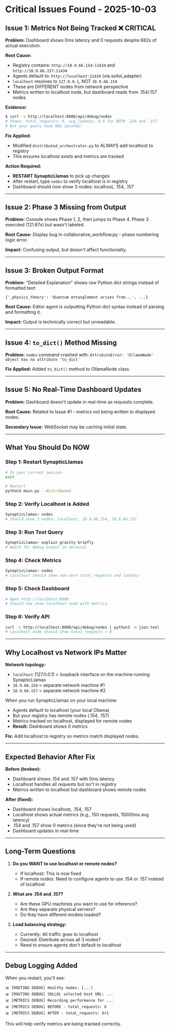 # Critical Issues Found - 2025-10-03

## Issue 1: Metrics Not Being Tracked ❌ CRITICAL

**Problem:** Dashboard shows 0ms latency and 0 requests despite 682s of actual execution.

**Root Cause:**
- Registry contains: `http://10.9.66.154:11434` and `http://10.9.66.157:11434`
- Agents default to: `http://localhost:11434` (via sollol_adapter)
- `localhost` resolves to `127.0.0.1`, NOT `10.9.66.154`
- These are DIFFERENT nodes from network perspective
- Metrics written to localhost node, but dashboard reads from .154/.157 nodes

**Evidence:**
```bash
$ curl -s http://localhost:8080/api/debug/nodes
# Shows: total_requests: 0, avg_latency: 0.0 for BOTH .154 and .157
# But your query took 682 seconds!
```

**Fix Applied:**
- Modified `distributed_orchestrator.py` to ALWAYS add localhost to registry
- This ensures localhost exists and metrics are tracked

**Action Required:**
- **RESTART SynapticLlamas** to pick up changes
- After restart, type `nodes` to verify localhost is in registry
- Dashboard should now show 3 nodes: localhost, .154, .157

---

## Issue 2: Phase 3 Missing from Output

**Problem:** Console shows Phase 1, 2, then jumps to Phase 4. Phase 3 executed (121.67s) but wasn't labeled.

**Root Cause:** Display bug in collaborative_workflow.py - phase numbering logic error.

**Impact:** Confusing output, but doesn't affect functionality.

---

## Issue 3: Broken Output Format

**Problem:** "Detailed Explanation" shows raw Python dict strings instead of formatted text:
```
{'_physics_theory': 'Quantum entanglement arises from...', ...}
```

**Root Cause:** Editor agent is outputting Python dict syntax instead of parsing and formatting it.

**Impact:** Output is technically correct but unreadable.

---

## Issue 4: `to_dict()` Method Missing

**Problem:** `nodes` command crashed with: `AttributeError: 'OllamaNode' object has no attribute 'to_dict'`

**Fix Applied:** Added `to_dict()` method to OllamaNode class.

---

## Issue 5: No Real-Time Dashboard Updates

**Problem:** Dashboard doesn't update in real-time as requests complete.

**Root Cause:** Related to Issue #1 - metrics not being written to displayed nodes.

**Secondary Issue:** WebSocket may be caching initial state.

---

## What You Should Do NOW

### Step 1: Restart SynapticLlamas
```bash
# In your current session
exit

# Restart
python3 main.py --distributed
```

### Step 2: Verify Localhost is Added
```bash
SynapticLlamas> nodes
# Should show 3 nodes: localhost, 10.9.66.154, 10.9.66.157
```

### Step 3: Run Test Query
```bash
SynapticLlamas> explain gravity briefly
# Watch for debug output in terminal
```

### Step 4: Check Metrics
```bash
SynapticLlamas> nodes
# Localhost should show non-zero total_requests and latency
```

### Step 5: Check Dashboard
```bash
# Open http://localhost:8080
# Should now show localhost node with metrics
```

### Step 6: Verify API
```bash
curl -s http://localhost:8080/api/debug/nodes | python3 -m json.tool
# Localhost node should show total_requests > 0
```

---

## Why Localhost vs Network IPs Matter

**Network topology:**
- `localhost` (127.0.0.1) = loopback interface on the machine running SynapticLlamas
- `10.9.66.154` = separate network machine #1
- `10.9.66.157` = separate network machine #2

When you run SynapticLlamas on your local machine:
- Agents default to localhost (your local Ollama)
- But your registry has remote nodes (.154, .157)
- Metrics tracked on localhost, displayed for remote nodes
- **Result:** Dashboard shows 0 metrics

**Fix:** Add localhost to registry so metrics match displayed nodes.

---

## Expected Behavior After Fix

**Before (broken):**
- Dashboard shows .154 and .157 with 0ms latency
- Localhost handles all requests but isn't in registry
- Metrics written to localhost but dashboard shows remote nodes

**After (fixed):**
- Dashboard shows localhost, .154, .157
- Localhost shows actual metrics (e.g., 150 requests, 15000ms avg latency)
- .154 and .157 show 0 metrics (since they're not being used)
- Dashboard updates in real-time

---

## Long-Term Questions

1. **Do you WANT to use localhost or remote nodes?**
   - If localhost: This is now fixed
   - If remote nodes: Need to configure agents to use .154 or .157 instead of localhost

2. **What are .154 and .157?**
   - Are these GPU machines you want to use for inference?
   - Are they separate physical servers?
   - Do they have different models loaded?

3. **Load balancing strategy:**
   - Currently: All traffic goes to localhost
   - Desired: Distribute across all 3 nodes?
   - Need to ensure agents don't default to localhost

---

## Debug Logging Added

When you restart, you'll see:
```
📊 [ROUTING DEBUG] Healthy nodes: [...]
📊 [ROUTING DEBUG] SOLLOL selected host URL: ...
📊 [METRICS DEBUG] Recording performance for ...
📊 [METRICS DEBUG] BEFORE - total_requests: X
📊 [METRICS DEBUG] AFTER - total_requests: X+1
```

This will help verify metrics are being tracked correctly.
